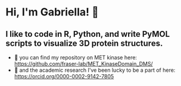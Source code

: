 # Hi, I'm Gabriella! 👋

## I like to code in R, Python, and write PyMOL scripts to visualize 3D protein structures. 

- 🧬 you can find my repository on MET kinase here: https://github.com/fraser-lab/MET_KinaseDomain_DMS/
- 🔬 and the academic research I've been lucky to be a part of here: https://orcid.org/0000-0002-9142-7805



